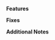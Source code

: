 **Features**
<!-- Add all implemented features !-->

**Fixes**
<!-- Add all fixed bugs !-->

**Additional Notes**
<!-- Can be important information for the reviewers and/or images !-->

<!--
Important steps for creating and reviewing a pull request (PR):

**Creator make sure that:**

1. You have done your changes in a separate branch. Branches MUST have descriptive names that start with either the `feature/` or `fix/` prefixes. Good examples are: `feature/amazing-new-feature-1337` or `fix/name-of-issue-1338`.

2. Check if your last commit has a :heavy_check_mark: (CircleCI could run tests without errors)

3. Your pull request should target the `development` branch on this repository. (Only after a sprint review or when a new set of features is ready, choosing `master` is allowed!)

4. Give a descriptive title to your PR.

5. Add all implemented features and/or fixed bugs.

6. Optional: Add important information for the reviewers and/or images if necessary.

7. Select at least one other team member as reviewer, assign yourself or your representative as Assignee.

8. Optional: Select the current milestone and link the issues for this PR.

Creator is done!

**Review process:**

1. Checkout this branch.

2. Run the application and check if the issue was fixed or the feature works as expected (check acceptance criteria).

3. Submit feedback if anything doesn't work or is missing.

4. If the bugs were fixed or all acceptance criteria are fullfilled approve this pull request.

5. Select "Squash and merge" to finish the review process.

Reviewer is done, too!

IMPORTANT: Please review the [CONTRIBUTING.md](../../CONTRIBUTING.md) file for detailed contributing guidelines.
!-->
